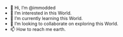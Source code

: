 - 👋 Hi, I’m @immodded
- 👀 I’m interested in this World.
- 🌱 I’m currently learning this World.
- 💞️ I’m looking to collaborate on exploring this World.
- 📫 How to reach me earth.

<!---
immodded/immodded is a ✨ special ✨ repository because its `README.md` (this file) appears on your GitHub profile.
You can click the Preview link to take a look at your changes.
--->
